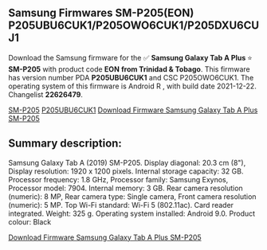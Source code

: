 <h2>Samsung Firmwares SM-P205(EON) P205UBU6CUK1/P205OWO6CUK1/P205DXU6CUJ1</h2>
Download the Samsung firmware for the ✅ <strong>Samsung Galaxy Tab A Plus </strong> ⭐ <strong>SM-P205</strong> with product code <strong>EON</strong> <strong> from Trinidad & Tobago</strong>. This firmware has version number PDA <strong>P205UBU6CUK1</strong> and CSC P205OWO6CUK1. The operating system of this firmware is Android R , with build date 2021-12-22. Changelist <strong>22626479</strong>.

[SM-P205](https://samfirm.shop/samsung/model/SM-P205)
[P205UBU6CUK1](https://samfirm.shop/samsung/pda/P205UBU6CUK1)
[Download Firmware Samsung Galaxy Tab A Plus SM-P205](https://samfirm.shop/samsung/firmware/484390)
<h2>Summary description:</h2>
<p>Samsung Galaxy Tab A (2019) SM-P205. Display diagonal: 20.3 cm (8"), Display resolution: 1920 x 1200 pixels. Internal storage capacity: 32 GB. Processor frequency: 1.8 GHz, Processor family: Samsung Exynos, Processor model: 7904. Internal memory: 3 GB. Rear camera resolution (numeric): 8 MP, Rear camera type: Single camera, Front camera resolution (numeric): 5 MP. Top Wi-Fi standard: Wi-Fi 5 (802.11ac). Card reader integrated. Weight: 325 g. Operating system installed: Android 9.0. Product colour: Black</p>


[Download Firmware Samsung Galaxy Tab A Plus SM-P205](https://samfirm.shop/samsung/firmware/484390)
